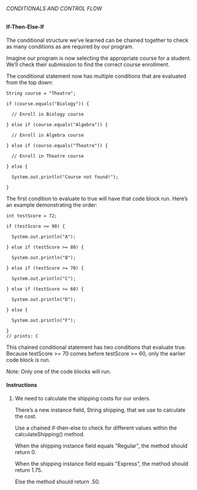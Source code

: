 ###### CONDITIONALS AND CONTROL FLOW

#### If-Then-Else-If

The conditional structure we’ve learned can be chained together to check as many conditions as are required by our program.

Imagine our program is now selecting the appropriate course for a student. We’ll check their submission to find the correct course enrollment.

The conditional statement now has multiple conditions that are evaluated from the top down:
```
String course = "Theatre";
 
if (course.equals("Biology")) {
 
  // Enroll in Biology course
 
} else if (course.equals("Algebra")) {
 
  // Enroll in Algebra course
 
} else if (course.equals("Theatre")) {
 
  // Enroll in Theatre course
 
} else {
 
  System.out.println("Course not found!");
 
}
```

The first condition to evaluate to true will have that code block run. Here’s an example demonstrating the order:
```
int testScore = 72;
 
if (testScore >= 90) {
 
  System.out.println("A");
 
} else if (testScore >= 80) {
 
  System.out.println("B");
 
} else if (testScore >= 70) {
 
  System.out.println("C");
 
} else if (testScore >= 60) {
 
  System.out.println("D");
 
} else {
 
  System.out.println("F");
 
}
// prints: C
```

This chained conditional statement has two conditions that evaluate true. Because testScore >= 70 comes before testScore >= 60, only the earlier code block is run.

Note: Only one of the code blocks will run.

#### Instructions

1. We need to calculate the shipping costs for our orders.

    There’s a new instance field, String shipping, that we use to calculate the cost.

    Use a chained if-then-else to check for different values within the calculateShipping() method.

    When the shipping instance field equals "Regular", the method should return 0.

    When the shipping instance field equals "Express", the method should return 1.75.

    Else the method should return .50.